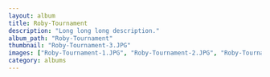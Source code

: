 ```yaml
---
layout: album
title: Roby-Tournament
description: "Long long long description."
album_path: "Roby-Tournament"
thumbnail: "Roby-Tournament-3.JPG"
images: ["Roby-Tournament-1.JPG", "Roby-Tournament-2.JPG", "Roby-Tournament-3.JPG"]
category: albums
---
```

